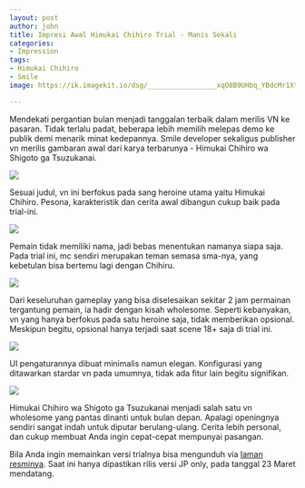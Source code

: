 ```yaml
---
layout: post
author: john
title: Impresi Awal Himukai Chihiro Trial - Manis Sekali
categories:
- Impression
tags:
- Himukai Chihiro
- Smile
image: https://ik.imagekit.io/dsg/_________________xqO8B9UHbq_YBdcMr1Xt1R.jpg

---
```

Mendekati pergantian bulan menjadi tanggalan terbaik dalam merilis VN ke pasaran. Tidak terlalu padat, beberapa lebih memilih melepas demo ke publik demi menarik minat kedepannya. Smile developer sekaligus publisher vn merilis gambaran awal dari karya terbarunya - Himukai Chihiro wa Shigoto ga Tsuzukanai.

![](https://ik.imagekit.io/dsg/_________________FJAWHBZQb1_HsgeZRjp0.jpg)

Sesuai judul, vn ini berfokus pada sang heroine utama yaitu Himukai Chihiro. Pesona, karakteristik dan cerita awal dibangun cukup baik pada trial-ini.

![](https://ik.imagekit.io/dsg/_________________NeReZ3Iwt4_kZRYeF0Cr.jpg)

Pemain tidak memiliki nama, jadi bebas menentukan namanya siapa saja. Pada trial ini, mc sendiri merupakan teman semasa sma-nya, yang kebetulan bisa bertemu lagi dengan Chihiru.

![](https://ik.imagekit.io/dsg/_________________pO3dDcisvr_8HDcTl8rhC9.jpg)

Dari keseluruhan gameplay yang bisa diselesaikan sekitar 2 jam permainan tergantung pemain, ia hadir dengan kisah wholesome. Seperti kebanyakan, vn yang hanya berfokus pada satu heroine saja, tidak memberikan opsional. Meskipun begitu, opsional hanya terjadi saat scene 18+ saja di trial ini.

![](https://ik.imagekit.io/dsg/_________________95V3ez6N7l_y2ardJkBUM.jpg)

UI pengaturannya dibuat minimalis namun elegan. Konfigurasi yang ditawarkan stardar vn pada umumnya, tidak ada fitur lain begitu signifikan.

![](https://ik.imagekit.io/dsg/_________________DOTJyRucx4_mcJVsLZ4-vb1.jpg)

Himukai Chihiro wa Shigoto ga Tsuzukanai menjadi salah satu vn wholesome yang pantas dinanti untuk bulan depan. Apalagi openingnya sendiri sangat indah untuk diputar berulang-ulang. Cerita lebih personal, dan cukup membuat Anda ingin cepat-cepat mempunyai pasangan.

Bila Anda ingin memainkan versi trialnya bisa mengunduh via [laman resminya](http://s-mi-le.com/product/05_hi/special_trial/index.html). Saat ini hanya dipastikan rilis versi JP only, pada tanggal 23 Maret mendatang.